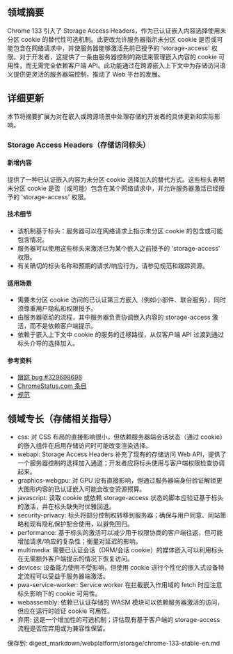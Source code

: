 ## 领域摘要

Chrome 133 引入了 Storage Access Headers，作为已认证嵌入内容选择使用未分区 cookie 的替代性可选机制。此更改允许服务器指示未分区 cookie 是否或可能包含在网络请求中，并使服务器能够激活先前已授予的 'storage-access' 权限。对于开发者，这提供了一条由服务器控制的路径来管理嵌入内容的 cookie 可用性，而无需完全依赖客户端 API。此功能通过在跨源嵌入上下文中为存储访问语义提供更灵活的服务器端控制，推动了 Web 平台的发展。

## 详细更新

本节将摘要扩展为对在嵌入或跨源场景中处理存储的开发者的具体更新和实际影响。

### Storage Access Headers（存储访问标头）

#### 新增内容
提供了一种已认证嵌入内容为未分区 cookie 选择加入的替代方式。这些标头表明未分区 cookie 是否（或可能）包含在某个网络请求中，并允许服务器激活已经授予的 'storage-access' 权限。

#### 技术细节
- 该机制基于标头：服务器可以在网络请求上指示未分区 cookie 的包含或可能包含情况。
- 服务器可以使用这些标头来激活已为某个嵌入之前授予的 'storage-access' 权限。
- 有关确切的标头名称和预期的请求/响应行为，请参见规范和跟踪资源。

#### 适用场景
- 需要未分区 cookie 访问的已认证第三方嵌入（例如小部件、联合服务），同时须尊重用户隐私和权限授予。
- 由服务器驱动的流程，其中服务器负责协调嵌入内容的 storage-access 激活，而不是依赖客户端提示。
- 依赖于嵌入上下文中 cookie 的服务的迁移路径，从仅客户端 API 过渡到通过标头介导的选择加入。

#### 参考资料
- [跟踪 bug #329698698](https://issues.chromium.org/issues/329698698)
- [ChromeStatus.com 条目](https://chromestatus.com/feature/6146353156849664)
- [规范](https://privacycg.github.io/storage-access-headers)

## 领域专长（存储相关指导）

- css: 对 CSS 布局的直接影响很小，但依赖服务器端会话状态（通过 cookie）的嵌入组件在启用存储访问时可能改变渲染选择。
- webapi: Storage Access Headers 补充了现有的存储访问 Web API，提供了一个服务器控制的选择加入通道；开发者应将标头使用与客户端权限检查协调起来。
- graphics-webgpu: 对 GPU 没有直接影响，但通过服务器端身份验证解锁更大图形内容的已认证嵌入可能会改变资源预算。
- javascript: 读取 cookie 或依赖 storage-access 状态的脚本应验证基于标头的激活，并在标头缺失时优雅回退。
- security-privacy: 标头将部分控制权转移到服务器；确保与用户同意、同站策略和现有隐私保护配合使用，以避免回归。
- performance: 基于标头的激活可以减少用于权限协商的客户端往返，但可能增加请求/响应的复杂性；衡量对延迟的影响。
- multimedia: 需要已认证会话（DRM/会话 cookie）的媒体嵌入可以利用标头在无需额外客户端提示的情况下恢复访问。
- devices: 设备能力使用不受影响，但使用 cookie 进行个性化的嵌入式设备特定流程可以受益于服务器端激活。
- pwa-service-worker: Service worker 在拦截嵌入作用域的 fetch 时应注意标头影响下的 cookie 可用性。
- webassembly: 依赖已认证存储的 WASM 模块可以依赖服务器激活的访问，但应在运行时验证 cookie 可用性。
- 弃用: 这是一个增加性的可选机制；评估现有基于客户端的 storage-access 流程是否应弃用或为兼容性保留。

保存到: digest_markdown/webplatform/storage/chrome-133-stable-en.md